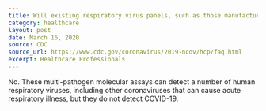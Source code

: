 ```yaml
---
title: Will existing respiratory virus panels, such as those manufactured by Biofire or Genmark, detect SARS-CoV-2, the virus that causes COVID-19?
category: healthcare
layout: post
date: March 16, 2020
source: CDC
source_url: https://www.cdc.gov/coronavirus/2019-ncov/hcp/faq.html
excerpt: Healthcare Professionals
---
```


No. These multi-pathogen molecular assays can detect a number of human respiratory viruses, including other coronaviruses that can cause acute respiratory illness, but they do not detect COVID-19.

